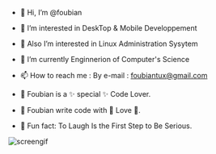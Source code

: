 - 👋 Hi, I’m @foubian
- 👀 I’m interested in DeskTop & Mobile Developpement
- 👀 Also I’m interested in Linux Administration Sysytem
- 🌱 I’m currently Enginnerion of Computer's Science
- 📫 How to reach me : By e-mail : foubiantux@gmail.com

- :panda_face: Foubian is a ✨ special ✨ Code Lover.
- :dart: Foubian write code with 💞️ Love 💞️.
- :loudspeaker: Fun fact: To Laugh Is the First Step to Be Serious.

![screengif](https://user-images.githubusercontent.com/19433107/142948223-9e9ecb37-140f-4747-b64a-7fc00c0bb5f2.gif)
